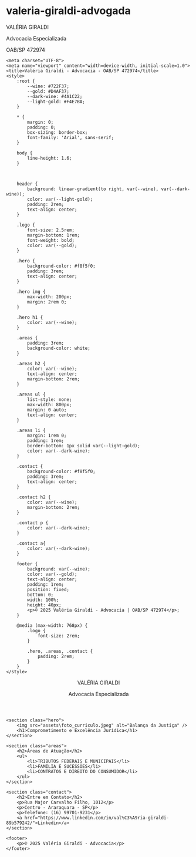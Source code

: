 # valeria-giraldi-advogada
<!DOCTYPE html>
<html lang="pt-BR">
<head>
    <div class="logo">VALÉRIA GIRALDI</div>
    <p>Advocacia Especializada</p>
    <p>OAB/SP 472974</p> 

    <meta charset="UTF-8">
    <meta name="viewport" content="width=device-width, initial-scale=1.0">
    <title>Valéria Giraldi - Advocacia - OAB/SP 472974</title>
    <style>
        :root {
            --wine: #722F37;
            --gold: #D4AF37;
            --dark-wine: #4A1C22;
            --light-gold: #F4E7BA;
        }
        
        * {
            margin: 0;
            padding: 0;
            box-sizing: border-box;
            font-family: 'Arial', sans-serif;
        }

        body {
            line-height: 1.6;
        }



        header {
            background: linear-gradient(to right, var(--wine), var(--dark-wine));
            color: var(--light-gold);
            padding: 2rem;
            text-align: center;
        }

        .logo {
            font-size: 2.5rem;
            margin-bottom: 1rem;
            font-weight: bold;
            color: var(--gold);
        }

        .hero {
            background-color: #f8f5f0;
            padding: 3rem;
            text-align: center;
        }

        .hero img {
            max-width: 200px;
            margin: 2rem 0;
        }

        .hero h1 {
            color: var(--wine);
        }

        .areas {
            padding: 3rem;
            background-color: white;
        }

        .areas h2 {
            color: var(--wine);
            text-align: center;
            margin-bottom: 2rem;
        }

        .areas ul {
            list-style: none;
            max-width: 800px;
            margin: 0 auto;
            text-align: center;
        }

        .areas li {
            margin: 1rem 0;
            padding: 1rem;
            border-bottom: 1px solid var(--light-gold);
            color: var(--dark-wine);
        }

        .contact {
            background-color: #f8f5f0;
            padding: 3rem;
            text-align: center;
        }

        .contact h2 {
            color: var(--wine);
            margin-bottom: 2rem;
        }

        .contact p {
            color: var(--dark-wine);
        }

        .contact a{
            color: var(--dark-wine);
        }

        footer {
            background: var(--wine);
            color: var(--gold);
            text-align: center;
            padding: 1rem;
            position: fixed;
            bottom: 0;
            width: 100%;
            height: 40px;
            <p>© 2025 Valéria Giraldi - Advocacia | OAB/SP 472974</p>;
        }

        @media (max-width: 768px) {
            .logo {
                font-size: 2rem;
            }
            
            .hero, .areas, .contact {
                padding: 2rem;
            }
        }
    </style>
</head>
<body>
    <header>
        <div class="logo">VALÉRIA GIRALDI</div>
        <p>Advocacia Especializada</p>
    </header>

    <section class="hero">
        <img src="assets\foto_curriculo.jpeg" alt="Balança da Justiça" />
        <h1>Comprometimento e Excelência Jurídica</h1>
    </section>

    <section class="areas">
        <h2>Áreas de Atuação</h2>
        <ul>
            <li>TRIBUTOS FEDERAIS E MUNICIPAIS</li>
            <li>FAMÍLIA E SUCESSÕES</li>
            <li>CONTRATOS E DIREITO DO CONSUMIDOR</li>
        </ul>
    </section>

    <section class="contact">
        <h2>Entre em Contato</h2>
        <p>Rua Major Carvalho Filho, 1012</p>
        <p>Centro - Araraquara - SP</p>
        <p>Telefone: (16) 99701-9231</p>
        <a href="https://www.linkedin.com/in/val%C3%A9ria-giraldi-89b579242/">Linkedin</a>
    </section>

    <footer>
        <p>© 2025 Valéria Giraldi - Advocacia</p>
    </footer>
</body>
</html>
